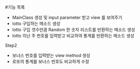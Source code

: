 #기능 목록
- MainClass 생성 및 input parameter 받고 view 를 보여주기
- lotto 구입하는 메소드 생성 
- lotto 구입 갯수만큼 Random 한 숫자 리스트를 반환하는 메소드 생성
- lotto 지난 주 번호를 입력받고 비교하여 통계를 반환하는 메소드 생성

Step2
- 보너스 번호를 입력받는 view method 생성
- 로또의 통계를 보너스 번호도 비교하게 수정